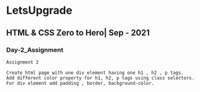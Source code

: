 # LetsUpgrade

## HTML & CSS Zero to Hero| Sep - 2021

### Day-2_Assignment

```
Assignment 2

Create html page with one div element having one h1 , h2 , p tags. 
Add different color property for h1, h2, p tags using class selectors. 
For div element add padding , border, background-color.
```
